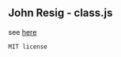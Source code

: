 ## John Resig - class.js

see [here](http://ejohn.org/blog/simple-javascript-inheritance/)
```
MIT license
```
